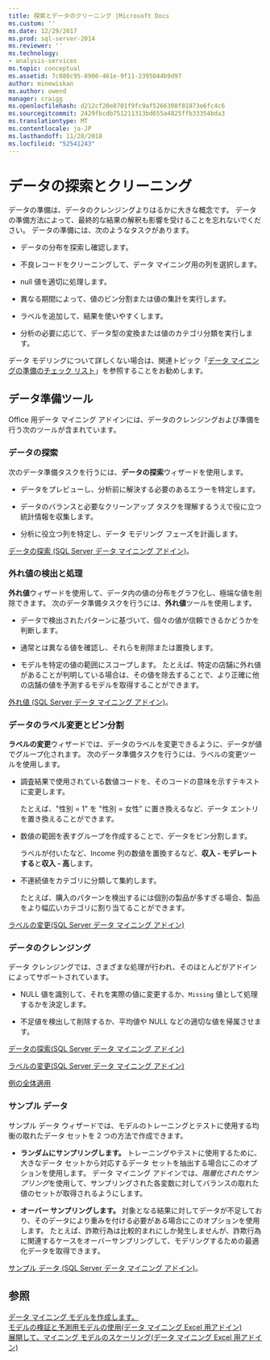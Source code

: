 ```yaml
---
title: 探索とデータのクリーニング |Microsoft Docs
ms.custom: ''
ms.date: 12/29/2017
ms.prod: sql-server-2014
ms.reviewer: ''
ms.technology:
- analysis-services
ms.topic: conceptual
ms.assetid: 7c888c95-8986-461e-9f11-2395044b9d97
author: minewiskan
ms.author: owend
manager: craigg
ms.openlocfilehash: d212cf20e8701f9fc9af5266308f81873e6fc4c6
ms.sourcegitcommit: 2429fbcdb751211313bd655a4825ffb33354bda3
ms.translationtype: MT
ms.contentlocale: ja-JP
ms.lasthandoff: 11/28/2018
ms.locfileid: "52541243"
---
```

# <a name="exploring-and-cleaning-data"></a>データの探索とクリーニング
  データの準備は、データのクレンジングよりはるかに大きな概念です。 データの準備方法によって、最終的な結果の解釈も影響を受けることを忘れないでください。 データの準備には、次のようなタスクがあります。  
  
-   データの分布を探索し確認します。  
  
-   不良レコードをクリーニングして、データ マイニング用の列を選択します。  
  
-   null 値を適切に処理します。  
  
-   異なる期間によって、値のビン分割または値の集計を実行します。  
  
-   ラベルを追加して、結果を使いやすくします。  
  
-   分析の必要に応じて、データ型の変換または値のカテゴリ分類を実行します。  
  
 データ モデリングについて詳しくない場合は、関連トピック「[データ マイニングの準備のチェック リスト](checklist-of-preparation-for-data-mining.md)」を参照することをお勧めします。  
  
## <a name="data-preparation-tools"></a>データ準備ツール  
 Office 用データ マイニング アドインには、データのクレンジングおよび準備を行う次のツールが含まれています。  
  
### <a name="explore-data"></a>データの探索  
 次のデータ準備タスクを行うには、**データの探索**ウィザードを使用します。  
  
-   データをプレビューし、分析前に解決する必要のあるエラーを特定します。  
  
-   データのバランスと必要なクリーンアップ タスクを理解するうえで役に立つ統計情報を収集します。  
  
-   分析に役立つ列を特定し、データ モデリング フェーズを計画します。  
  
 [データの探索 &#40;SQL Server データ マイニング アドイン&#41;](explore-data-sql-server-data-mining-add-ins.md)。  
  
### <a name="detect-and-handle-outliers"></a>外れ値の検出と処理  
 **外れ値**ウィザードを使用して、データ内の値の分布をグラフ化し、極端な値を削除できます。 次のデータ準備タスクを行うには、**外れ値**ツールを使用します。  
  
-   データで検出されたパターンに基づいて、個々の値が信頼できるかどうかを判断します。  
  
-   通常とは異なる値を確認し、それらを削除または置換します。  
  
-   モデルを特定の値の範囲にスコープします。 たとえば、特定の店舗に外れ値があることが判明している場合は、その値を除去することで、より正確に他の店舗の値を予測するモデルを取得することができます。  
  
 [外れ値 &#40;SQL Server データ マイニング アドイン&#41;](outliers-sql-server-data-mining-add-ins.md)。  
  
### <a name="relabel-and-bin-data"></a>データのラベル変更とビン分割  
 **ラベルの変更**ウィザードでは、データのラベルを変更できるように、データが値でグループ化されます。 次のデータ準備タスクを行うには、ラベルの変更ツールを使用します。  
  
-   調査結果で使用されている数値コードを、そのコードの意味を示すテキストに変更します。  
  
     たとえば、"性別 = 1" を "性別 = 女性" に置き換えるなど、データ エントリを置き換えることができます。  
  
-   数値の範囲を表すグループを作成することで、データをビン分割します。  
  
     ラベルが付いたなど、Income 列の数値を置換するなど、**収入 - モデレートする**と**収入 - 高**します。  
  
-   不連続値をカテゴリに分類して集約します。  
  
     たとえば、購入のパターンを検出するには個別の製品が多すぎる場合、製品をより幅広いカテゴリに割り当てることができます。  
  
 [ラベルの変更&#40;SQL Server データ マイニング アドイン&#41;](relabel-sql-server-data-mining-add-ins.md)  
  
### <a name="cleanse-data"></a>データのクレンジング  
 データ クレンジングでは、さまざまな処理が行われ、そのほとんどがアドインによってサポートされています。  
  
-   NULL 値を識別して、それを実際の値に変更するか、`Missing` 値として処理するかを決定します。  
  
-   不足値を検出して削除するか、平均値や NULL などの適切な値を帰属させます。  
  
 [データの探索&#40;SQL Server データ マイニング アドイン&#41;](explore-data-sql-server-data-mining-add-ins.md)  
  
 [ラベルの変更&#40;SQL Server データ マイニング アドイン&#41;](relabel-sql-server-data-mining-add-ins.md)  
  
 [例の全体適用](fill-from-example-table-analysis-tools-for-excel.md)  
  
### <a name="sample-data"></a>サンプル データ  
 サンプル データ ウィザードでは、モデルのトレーニングとテストに使用する均衡の取れたデータ セットを 2 つの方法で作成できます。  
  
-   **ランダムにサンプリングします。** トレーニングやテストに使用するために、大きなデータ セットから対応するデータ セットを抽出する場合にこのオプションを使用します。 データ マイニング アドインでは、*階層化されたサンプリング*を使用して、サンプリングされた各変数に対してバランスの取れた値のセットが取得されるようにします。  
  
-   **オーバー サンプリングします。** 対象となる結果に対してデータが不足しており、そのデータにより重みを付ける必要がある場合にこのオプションを使用します。 たとえば、詐欺行為は比較的まれにしか発生しませんが、詐欺行為に関連するケースをオーバーサンプリングして、モデリングするための最適化データを取得できます。  
  
 [サンプル データ &#40;SQL Server データ マイニング アドイン&#41;](sample-data-sql-server-data-mining-add-ins.md)。  
  
## <a name="see-also"></a>参照  
 [データ マイニング モデルを作成します。](creating-a-data-mining-model.md)   
 [モデルの検証と予測用モデルの使用&#40;データ マイニング Excel 用アドイン&#41;](validating-models-and-using-models-for-prediction-data-mining-add-ins-for-excel.md)   
 [展開して、マイニング モデルのスケーリング&#40;データ マイニング Excel 用アドイン&#41;](deploying-and-scaling-mining-models-data-mining-add-ins-for-excel.md)  
  
  
